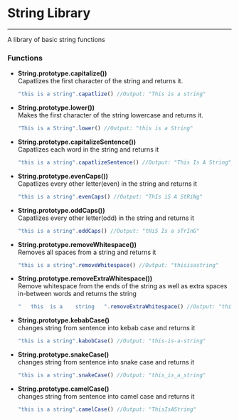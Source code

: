 # String Library

---

A library of basic string functions

### Functions

- **String.prototype.capitalize())**  
  Capatlizes the first character of the string and returns it.
  ```js
  "this is a string".capatlize() //Output: "This is a string"
  ```
- **String.prototype.lower())**  
  Makes the first character of the string lowercase and returns it.
  ```js
  "This is a String".lower() //Output: "this is a String"
  ```
- **String.prototype.capitalizeSentence())**  
  Capatlizes each word in the string and returns it
  ```js
  "this is a string".capatlizeSentence() //Output: "This Is A String"
  ```
- **String.prototype.evenCaps())**  
  Capatlizes every other letter(even) in the string and returns it
  ```js
  "this is a string".evenCaps() //Output: "ThIs iS A StRiNg"
  ```
- **String.prototype.oddCaps())**  
  Capatlizes every other letter(odd) in the string and returns it
  ```js
  "this is a string".oddCaps() //Output: "tHiS Is a sTrInG"
  ```
- **String.prototype.removeWhitespace())**  
  Removes all spaces from a string and returns it
  ```js
  "this is a string".removeWhitespace() //Output: "thisisastring"
  ```
- **String.prototype.removeExtraWhitespace())**  
  Remove whitespace from the ends of the string as well as extra spaces in-between words and returns the string

  ```js
  "   this  is a    string   ".removeExtraWhitespace() //Output: "this is a string"
  ```

- **String.prototype.kebabCase()**  
  changes string from sentence into kebab case and returns it
  ```js
  "this is a string".kabobCase() //Output: "this-is-a-string"
  ```
- **String.prototype.snakeCase()**  
  changes string from sentence into snake case and returns it
  ```js
  "this is a string".snakeCase() //Output: "this_is_a_string"
  ```
- **String.prototype.camelCase()**  
  changes string from sentence into camel case and returns it
  ```js
  "this is a string".camelCase() //Output: "ThisIsAString"
  ```

